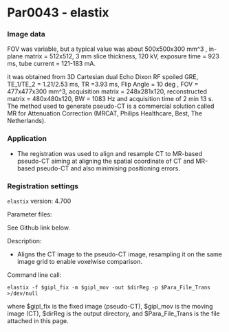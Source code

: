 # Par0043 - elastix

###  Image data

FOV was variable, but a typical value was about 500x500x300 mm^3 , in-plane matrix = 512x512, 3 mm slice thickness, 120 kV, exposure time = 923 ms, tube current = 121-183 mA.

it was obtained from 3D Cartesian dual Echo Dixon RF spoiled GRE, TE_1/TE_2 = 1.21/2.53 ms, TR =3.93 ms, Flip Angle = 10 deg , FOV = 477x477x300 mm^3, acquisition matrix = 248x281x120, reconstructed matrix = 480x480x120, BW = 1083 Hz and acquisition time of 2 min 13 s. The method used to generate pseudo-CT is a commercial solution called MR for Attenuation Correction (MRCAT, Philips Healthcare, Best, The Netherlands).

###  Application

* The registration was used to align and resample CT to MR-based pseudo-CT aiming at aligning the spatial coordinate of CT and MR-based pseudo-CT and also minimising positioning errors.

###  Registration settings

`elastix` version: 4.700

Parameter files:

See Github link below.

Description:

* Aligns the CT image to the pseudo-CT image, resampling it on the same image grid to enable voxelwise comparison.

Command line call:


    elastix -f $gipl_fix -m $gipl_mov -out $dirReg -p $Para_File_Trans >/dev/null


where $gipl_fix is the fixed image (pseudo-CT), $gipl_mov is the moving image (CT), $dirReg is the output directory, and $Para_File_Trans is the file attached in this page.
